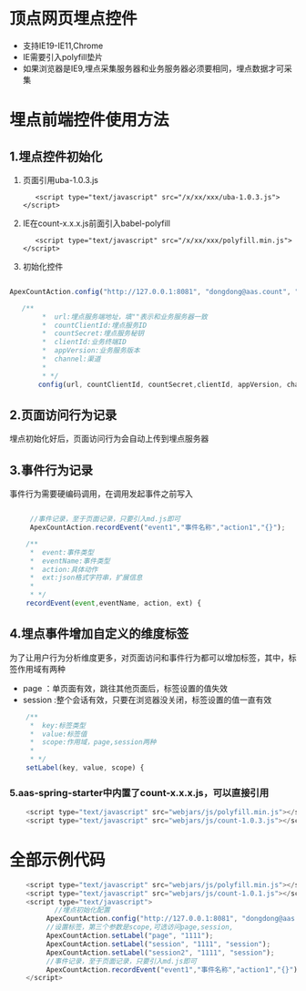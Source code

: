 # 顶点网页埋点控件 #


- 支持IE19-IE11,Chrome
- IE需要引入polyfill垫片
- <span color="red">如果浏览器是IE9,埋点采集服务器和业务服务器必须要相同，埋点数据才可采集</span>


# 埋点前端控件使用方法 #

## 1.埋点控件初始化 ##

1. 页面引用uba-1.0.3.js

    ```
       <script type="text/javascript" src="/x/xx/xxx/uba-1.0.3.js"></script>
    ```
2. IE在count-x.x.x.js前面引入babel-polyfill

    ```
       <script type="text/javascript" src="/x/xx/xxx/polyfill.min.js"></script>
     ```
2. 初始化控件

```javascript

ApexCountAction.config("http://127.0.0.1:8081", "dongdong@aas.count", "b61aa47f-cfb0-4c8f-b405-3f0c271708fb","test","1.0.0","测试渠道");

```

 ```javascript
    /**
         *  url:埋点服务端地址，填""表示和业务服务器一致
         *  countClientId:埋点服务ID
         *  countSecret:埋点服务秘钥
         *  clientId:业务终端ID
         *  appVersion:业务服务版本
         *  channel:渠道
         *
         * */
        config(url, countClientId, countSecret,clientId, appVersion, channel) {
 ```

## 2.页面访问行为记录 ##

埋点初始化好后，页面访问行为会自动上传到埋点服务器

## 3.事件行为记录 ##
事件行为需要硬编码调用，在调用发起事件之前写入

```javascript

     //事件记录，至于页面记录，只要引入md.js即可
     ApexCountAction.recordEvent("event1","事件名称","action1","{}");

```

```javascript
    /**
     *  event:事件类型
     *  eventName:事件类型
     *  action:具体动作
     *  ext:json格式字符串，扩展信息
     *
     * */
    recordEvent(event,eventName, action, ext) {
```
## 4.埋点事件增加自定义的维度标签 ##

为了让用户行为分析维度更多，对页面访问和事件行为都可以增加标签，其中，标签作用域有两种

- page ：单页面有效，跳往其他页面后，标签设置的值失效
- session :整个会话有效，只要在浏览器没关闭，标签设置的值一直有效

```javascript
    /**
     *  key:标签类型
     *  value:标签值
     *  scope:作用域，page,session两种
     *
     * */
    setLabel(key, value, scope) {
 ```

### 5.aas-spring-starter中内置了count-x.x.x.js，可以直接引用

```javascript
    <script type="text/javascript" src="webjars/js/polyfill.min.js"></script>
    <script type="text/javascript" src="webjars/js/count-1.0.3.js"></script>
```

# 全部示例代码 #

```javascript
    <script type="text/javascript" src="webjars/js/polyfill.min.js"></script>
    <script type="text/javascript" src="webjars/js/count-1.0.1.js"></script>
    <script type="text/javascript">
           //埋点初始化配置
         ApexCountAction.config("http://127.0.0.1:8081", "dongdong@aas.count", "b61aa47f-cfb0-4c8f-b405-3f0c271708fb","test","1.0.0","测试渠道");
         //设置标签，第三个参数是scope,可选访问page,session,
         ApexCountAction.setLabel("page", "1111");
         ApexCountAction.setLabel("session", "1111", "session");
         ApexCountAction.setLabel("session2", "1111", "session");
         //事件记录，至于页面记录，只要引入md.js即可
         ApexCountAction.recordEvent("event1","事件名称","action1","{}");
    </script>
```